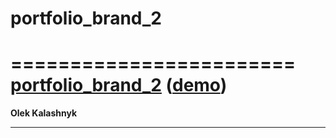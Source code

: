 # portfolio_brand_2
========================
[portfolio_brand_2](https://github.com/oleksiykalashnyk/portfolio_brand_2)  ([demo](https://oleksiykalashnyk.github.io/portfolio_brand_2/))
========================

**Olek Kalashnyk**


-------------------------------
